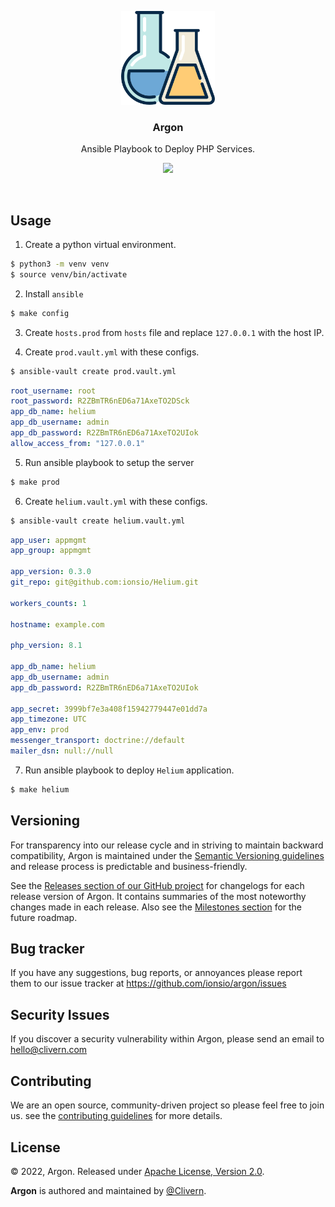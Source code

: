 <p align="center">
    <img alt="Argon Logo" src="/static/logo.png?v=1.0.1" height="150" />
    <h3 align="center">Argon</h3>
    <p align="center">Ansible Playbook to Deploy PHP Services.</p>
    <p align="center">
        <a href="https://github.com/ionsio/Argon/actions/workflows/build.yml">
            <img src="https://github.com/ionsio/Argon/actions/workflows/build.yml/badge.svg"/>
        </a>
    </p>
</p>
<br/>

## Usage

1. Create a python virtual environment.

```zsh
$ python3 -m venv venv
$ source venv/bin/activate
```

2. Install `ansible`

```zsh
$ make config
```

3. Create `hosts.prod` from `hosts` file and replace `127.0.0.1` with the host IP.

4. Create `prod.vault.yml` with these configs.

```zsh
$ ansible-vault create prod.vault.yml
```

```yaml
root_username: root
root_password: R2ZBmTR6nED6a71AxeTO2DSck
app_db_name: helium
app_db_username: admin
app_db_password: R2ZBmTR6nED6a71AxeTO2UIok
allow_access_from: "127.0.0.1"
```

5. Run ansible playbook to setup the server

```zsh
$ make prod
```

6. Create `helium.vault.yml` with these configs.

```zsh
$ ansible-vault create helium.vault.yml
```

```yaml
app_user: appmgmt
app_group: appmgmt

app_version: 0.3.0
git_repo: git@github.com:ionsio/Helium.git

workers_counts: 1

hostname: example.com

php_version: 8.1

app_db_name: helium
app_db_username: admin
app_db_password: R2ZBmTR6nED6a71AxeTO2UIok

app_secret: 3999bf7e3a408f15942779447e01dd7a
app_timezone: UTC
app_env: prod
messenger_transport: doctrine://default
mailer_dsn: null://null
```

7. Run ansible playbook to deploy `Helium` application.

```zsh
$ make helium
```


## Versioning

For transparency into our release cycle and in striving to maintain backward compatibility, Argon is maintained under the [Semantic Versioning guidelines](https://semver.org/) and release process is predictable and business-friendly.

See the [Releases section of our GitHub project](https://github.com/ionsio/argon/releases) for changelogs for each release version of Argon. It contains summaries of the most noteworthy changes made in each release. Also see the [Milestones section](https://github.com/ionsio/argon/milestones) for the future roadmap.


## Bug tracker

If you have any suggestions, bug reports, or annoyances please report them to our issue tracker at https://github.com/ionsio/argon/issues


## Security Issues

If you discover a security vulnerability within Argon, please send an email to [hello@clivern.com](mailto:hello@clivern.com)


## Contributing

We are an open source, community-driven project so please feel free to join us. see the [contributing guidelines](CONTRIBUTING.md) for more details.


## License

© 2022, Argon. Released under [Apache License, Version 2.0](https://www.apache.org/licenses/LICENSE-2.0).

**Argon** is authored and maintained by [@Clivern](https://github.com/Clivern).
